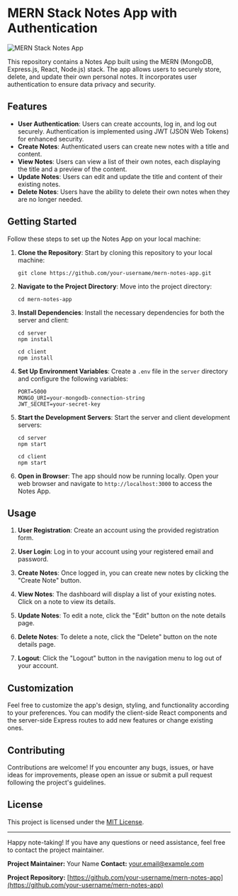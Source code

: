 # MERN Stack Notes App with Authentication

![MERN Stack Notes App](screenshot.png)

This repository contains a Notes App built using the MERN (MongoDB, Express.js, React, Node.js) stack. The app allows users to securely store, delete, and update their own personal notes. It incorporates user authentication to ensure data privacy and security.

## Features

- **User Authentication**: Users can create accounts, log in, and log out securely. Authentication is implemented using JWT (JSON Web Tokens) for enhanced security.
- **Create Notes**: Authenticated users can create new notes with a title and content.
- **View Notes**: Users can view a list of their own notes, each displaying the title and a preview of the content.
- **Update Notes**: Users can edit and update the title and content of their existing notes.
- **Delete Notes**: Users have the ability to delete their own notes when they are no longer needed.

## Getting Started

Follow these steps to set up the Notes App on your local machine:

1. **Clone the Repository**: Start by cloning this repository to your local machine:

   ```
   git clone https://github.com/your-username/mern-notes-app.git
   ```

2. **Navigate to the Project Directory**: Move into the project directory:

   ```
   cd mern-notes-app
   ```

3. **Install Dependencies**: Install the necessary dependencies for both the server and client:

   ```
   cd server
   npm install
   ```

   ```
   cd client
   npm install
   ```

4. **Set Up Environment Variables**: Create a `.env` file in the `server` directory and configure the following variables:

   ```
   PORT=5000
   MONGO_URI=your-mongodb-connection-string
   JWT_SECRET=your-secret-key
   ```

5. **Start the Development Servers**: Start the server and client development servers:

   ```
   cd server
   npm start
   ```

   ```
   cd client
   npm start
   ```

6. **Open in Browser**: The app should now be running locally. Open your web browser and navigate to `http://localhost:3000` to access the Notes App.

## Usage

1. **User Registration**: Create an account using the provided registration form.

2. **User Login**: Log in to your account using your registered email and password.

3. **Create Notes**: Once logged in, you can create new notes by clicking the "Create Note" button.

4. **View Notes**: The dashboard will display a list of your existing notes. Click on a note to view its details.

5. **Update Notes**: To edit a note, click the "Edit" button on the note details page.

6. **Delete Notes**: To delete a note, click the "Delete" button on the note details page.

7. **Logout**: Click the "Logout" button in the navigation menu to log out of your account.

## Customization

Feel free to customize the app's design, styling, and functionality according to your preferences. You can modify the client-side React components and the server-side Express routes to add new features or change existing ones.

## Contributing

Contributions are welcome! If you encounter any bugs, issues, or have ideas for improvements, please open an issue or submit a pull request following the project's guidelines.

## License

This project is licensed under the [MIT License](LICENSE).

---

Happy note-taking! If you have any questions or need assistance, feel free to contact the project maintainer.

**Project Maintainer:** Your Name
**Contact:** your.email@example.com

**Project Repository:** [https://github.com/your-username/mern-notes-app](https://github.com/your-username/mern-notes-app)
